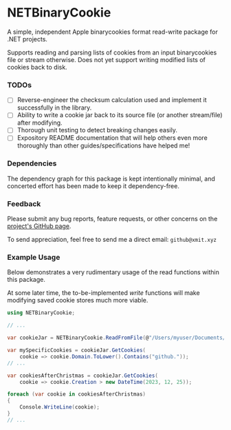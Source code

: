# NETBinaryCookie

A simple, independent Apple binarycookies format read-write package for .NET projects.

Supports reading and parsing lists of cookies from an input binarycookies file or stream otherwise. Does not yet support writing modified lists of cookies back to disk.

### TODOs

- [ ] Reverse-engineer the checksum calculation used and implement it successfully in the library.
- [ ] Ability to write a cookie jar back to its source file (or another stream/file) after modifying.
- [ ] Thorough unit testing to detect breaking changes easily.
- [ ] Expository README documentation that will help others even more thoroughly than other guides/specifications have helped me!

### Dependencies

The dependency graph for this package is kept intentionally minimal, and concerted effort has been made to keep it dependency-free.

### Feedback

Please submit any bug reports, feature requests, or other concerns on the [project's GitHub page](https://github.com/NotsoanoNimus/NETBinaryCookie).

To send appreciation, feel free to send me a direct email: `github@xmit.xyz`    

### Example Usage

Below demonstrates a very rudimentary usage of the read functions within this package.

At some later time, the to-be-implemented _write_ functions will make modifying saved cookie stores much more viable.

```c#
using NETBinaryCookie;

// ...

var cookieJar = NETBinaryCookie.ReadFromFile(@"/Users/myuser/Documents/Cookies.binarycookies");

var mySpecificCookies = cookieJar.GetCookies(
    cookie => cookie.Domain.ToLower().Contains("github."));
// ...

var cookiesAfterChristmas = cookieJar.GetCookies(
    cookie => cookie.Creation > new DateTime(2023, 12, 25));

foreach (var cookie in cookiesAfterChristmas)
{
    Console.WriteLine(cookie);
}
// ...
```
